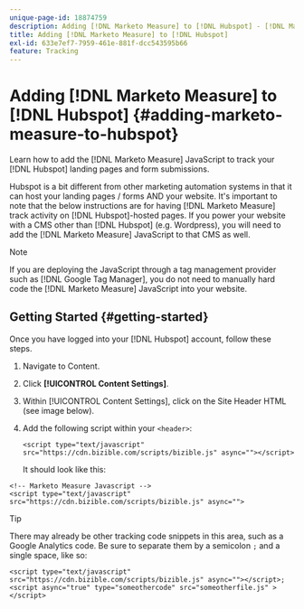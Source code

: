 ```yaml
---
unique-page-id: 18874759
description: Adding [!DNL Marketo Measure] to [!DNL Hubspot] - [!DNL Marketo Measure]
title: Adding [!DNL Marketo Measure] to [!DNL Hubspot]
exl-id: 633e7ef7-7959-461e-881f-dcc543595b66
feature: Tracking
---
```

# Adding [!DNL Marketo Measure] to [!DNL Hubspot] {#adding-marketo-measure-to-hubspot}

Learn how to add the [!DNL Marketo Measure] JavaScript to track your [!DNL Hubspot] landing pages and form submissions.

Hubspot is a bit different from other marketing automation systems in that it can host your landing pages / forms AND your website. It's important to note that the below instructions are for having [!DNL Marketo Measure] track activity on [!DNL Hubspot]-hosted pages. If you power your website with a CMS other than [!DNL Hubspot] (e.g. Wordpress), you will need to add the [!DNL Marketo Measure] JavaScript to that CMS as well.

>[!NOTE]
>
>If you are deploying the JavaScript through a tag management provider such as [!DNL Google Tag Manager], you do not need to manually hard code the [!DNL Marketo Measure] JavaScript into your website.

## Getting Started {#getting-started}

Once you have logged into your [!DNL Hubspot] account, follow these steps.

1. Navigate to Content.

1. Click **[!UICONTROL Content Settings]**.

1. Within [!UICONTROL Content Settings], click on the Site Header HTML (see image below).

1. Add the following script within your `<header>`:

   `<script type="text/javascript" src="https://cdn.bizible.com/scripts/bizible.js" async=""></script>`

   It should look like this:

```text
<!-- Marketo Measure Javascript -->
<script type="text/javascript" src="https://cdn.bizible.com/scripts/bizible.js" async="">
```

>[!TIP]
>
>There may already be other tracking code snippets in this area, such as a Google Analytics code. Be sure to separate them by a semicolon `;` and a single space, like so:
>
>`<script type="text/javascript" src="https://cdn.bizible.com/scripts/bizible.js" async=""></script>; <script async="true" type="someothercode" src="someotherfile.js" ></script>`
